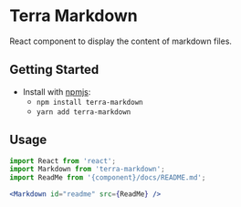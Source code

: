 # Terra Markdown

React component to display the content of markdown files.

## Getting Started

- Install with [npmjs](https://www.npmjs.com):
  - `npm install terra-markdown`
  - `yarn add terra-markdown`

## Usage

```jsx
import React from 'react';
import Markdown from 'terra-markdown';
import ReadMe from '{component}/docs/README.md';

<Markdown id="readme" src={ReadMe} />
```
